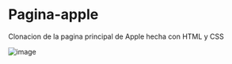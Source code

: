 # Pagina-apple
Clonacion de la pagina principal de Apple hecha con HTML y CSS

![image](https://user-images.githubusercontent.com/94995682/157446016-802cf480-6d3c-4b05-9fb6-717693607f20.png)
